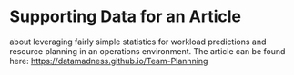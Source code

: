 
# Supporting Data for an Article
about leveraging fairly simple statistics for workload predictions and resource planning in an operations environment. The article can be found here:
https://datamadness.github.io/Team-Plannning

